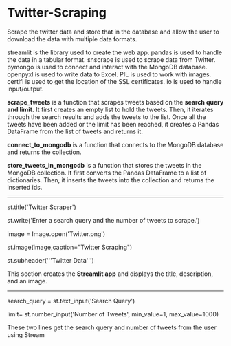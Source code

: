 # Twitter-Scraping
Scrape the twitter data and store that in the database and allow the user to download the data with multiple data formats.


streamlit is the library used to create the web app.
pandas is used to handle the data in a tabular format.
snscrape is used to scrape data from Twitter.
pymongo is used to connect and interact with the MongoDB database.
openpyxl is used to write data to Excel.
PIL is used to work with images.
certifi is used to get the location of the SSL certificates.
io is used to handle input/output.

**scrape_tweets** is a function that scrapes tweets based on the **search query and limit.**
It first creates an empty list to hold the tweets.
Then, it iterates through the search results and adds the tweets to the list.
Once all the tweets have been added or the limit has been reached, it creates a Pandas DataFrame from the list of tweets and returns it.

**connect_to_mongodb** is a function that connects to the MongoDB database and returns the collection.

**store_tweets_in_mongodb** is a function that stores the tweets in the MongoDB collection.
It first converts the Pandas DataFrame to a list of dictionaries.
Then, it inserts the tweets into the collection and returns the inserted ids.

--------------------------------------------------------------------------------

st.title('Twitter Scraper')

st.write('Enter a search query and the number of tweets to scrape.')

image = Image.open('Twitter.png')

st.image(image,caption="Twitter Scraping")

st.subheader('''Twitter Data''')

This section creates the **Streamlit app** and displays the title, description, and an image.

--------------------------------------------------------------------------------------------------------------

search_query = st.text_input('Search Query')

limit= st.number_input('Number of Tweets', min_value=1, max_value=1000)


These two lines get the search query and number of tweets from the user using Stream
